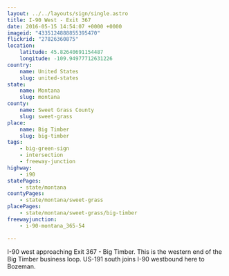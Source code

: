 ```yaml
---
layout: ../../layouts/sign/single.astro
title: I-90 West - Exit 367
date: 2016-05-15 14:54:07 +0000 +0000
imageid: "4335124888855395470"
flickrid: "27826360875"
location:
    latitude: 45.82640691154487
    longitude: -109.94977712631226
country:
    name: United States
    slug: united-states
state:
    name: Montana
    slug: montana
county:
    name: Sweet Grass County
    slug: sweet-grass
place:
    name: Big Timber
    slug: big-timber
tags:
    - big-green-sign
    - intersection
    - freeway-junction
highway:
    - i90
statePages:
    - state/montana
countyPages:
    - state/montana/sweet-grass
placePages:
    - state/montana/sweet-grass/big-timber
freewayjunction:
    - i-90-montana_365-54

---
```

I-90 west approaching Exit 367 - Big Timber.  This is the western end of the Big Timber business loop.  US-191 south joins I-90 westbound here to Bozeman.